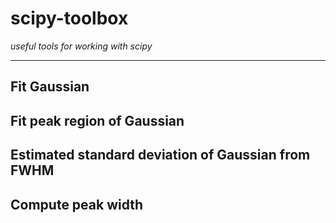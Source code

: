 # scipy-toolbox

*useful tools for working with scipy*

-----

## Fit Gaussian

## Fit peak region of Gaussian

## Estimated standard deviation of Gaussian from FWHM

## Compute peak width
